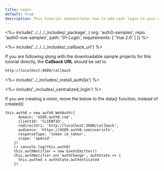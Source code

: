 ```yaml
---
title: Login
default: true
description: This tutorial demonstrates how to add user login to your application with Auth0
---
```


<%= include('../../../_includes/_package', {
  org: 'auth0-samples',
  repo: 'auth0-vue-samples',
  path: '01-Login',
  requirements: [
    'Vue 2.0'
  ]
}) %>

<%= include('../../../_includes/_callback_url') %>

If you are following along with the downloadable sample projects for this tutorial directly, the **Callback URL** should be set to

```bash
http://localhost:8080/callback
```

<%= include('../_includes/_install_auth0js') %>

<%= include('_includes/_centralized_login') %>

If you are creating a mixin, move the below to the data() function, instead of created()
```
this.auth0 = new auth0.WebAuth({
      domain: 'USER.auth0.com',
      clientID: 'CLIENTID',
      redirectUri: 'http://localhost:3000/callback',
      audience: 'https://USER.auth0.com/userinfo',
      responseType: 'token id_token',
      scope: 'openid'
    })
    // console.log(this.auth0)
    this.authNotifier = new EventEmitter()
    this.authNotifier.on('authChange', authState => {
      this.authed = authState.authenticated
    })
```
